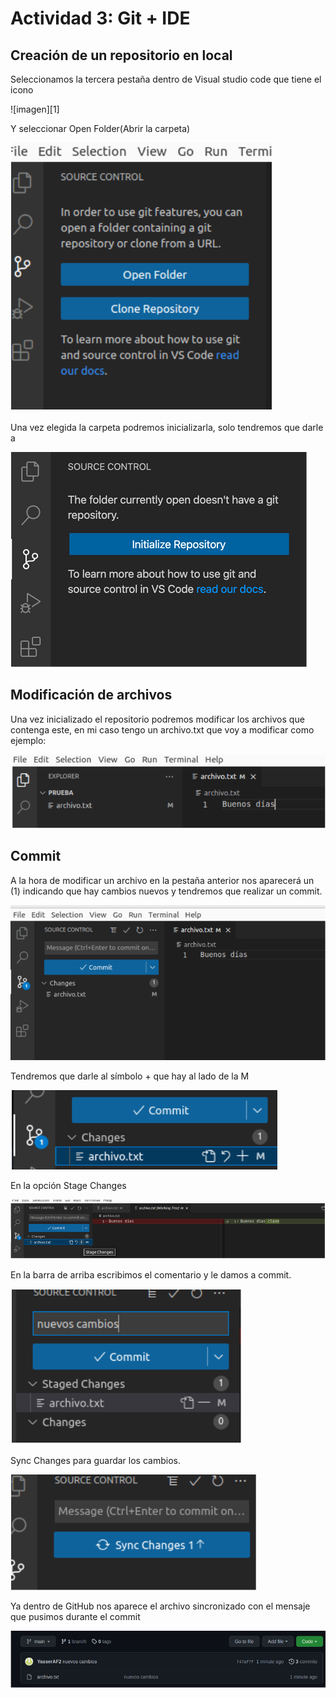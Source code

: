 <!DOCTYPE html>
<html lang="es-es">
<head>
    <meta charset="UTF-8">
</head>  
<body>
    <h1>Actividad 3: Git + IDE</h1>
    <h2>Creación de un repositorio en local</h2>
    <p>Seleccionamos la tercera pestaña dentro de Visual studio code que tiene el icono</p>
    <p>
        ![imagen][1]
    </p>
    <p>Y seleccionar Open Folder(Abrir la carpeta)</p>
    <p>
        <img src="2.png">
    </p>
    <p>Una vez elegida la carpeta podremos inicializarla, solo tendremos que darle a </p>
    <p>
        <img src="3.png">
    </p>
    <h2>Modificación de archivos</h2>
    <p>Una vez inicializado el repositorio podremos modificar los archivos que contenga este, en mi caso tengo un archivo.txt que voy a modificar como ejemplo:
    </p>
    <p>
        <img src="4.png">
    </p>
    <h2>Commit</h2>
    <p>A la hora de modificar un archivo en la pestaña anterior nos aparecerá un (1) indicando que hay cambios nuevos y tendremos que realizar un commit.
</p>
    <p>
        <img src="5.png">
    </p>
    <p>Tendremos que darle al símbolo + que hay al lado de la M</p>
    <p>
        <img src="6.png">
    </p>
    <p>En la opción Stage Changes</p>
    <p>
        <img src="7.png">
    </p>
    <p>En la barra de arriba escribimos el comentario y le damos a commit.</p>
    <p>
        <img src="8.png">
    </p>
    <p>Sync Changes para guardar los cambios.</p>
    <p>
        <img src="9.png">
    </p>
    <p>Ya dentro de GitHub nos aparece el archivo sincronizado con el mensaje que pusimos durante el commit</p>
    <p>
        <img src="10.png">
    </p>
</body>    
</html>









